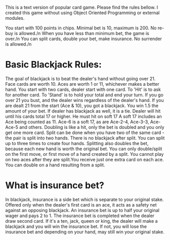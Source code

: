 This is  a text version of popular card game. Please find the rules bellow.
I created this game without using Object Oriented Programming or external modules.

You start with 100 points in chips. Minimal bet is 10, maximum is 200. No re-buy is allowed./n
When you have less than minimum bet, the game is over./n
You can split cards, double your bet, make insurance. No surrender is allowed./n



# Basic Blackjack Rules:

The goal of blackjack is to beat the dealer's hand without going over 21.
Face cards are worth 10. Aces are worth 1 or 11, whichever makes a better hand.
You start with two cards, dealer start with one card.
To 'Hit' is to ask for another card. To 'Stand' is to hold your total and end your turn.
If you go over 21 you bust, and the dealer wins regardless of the dealer's hand.
If you are dealt 21 from the start (Ace & 10), you got a blackjack. You win 1.5 the amount of your bet.
If dealer has blackjack as well, it is a tie.
Dealer will hit until his cards total 17 or higher. He must hit on soft 17
A soft 17 includes an Ace being counted as 11. Ace-6 is a soft 17, as are Ace-2-4, Ace-3-3, Ace-Ace-5 and others.
Doubling is like a hit, only the bet is doubled and you only get one more card.
Split can be done when you have two of the same card - the pair is split into two hands. 
There is no blackjack after split. You can split up to three times to create four hands.
Splitting also doubles the bet, because each new hand is worth the original bet.
You can only double/split on the first move, or first move of a hand created by a split.
You cannot play on two aces after they are split.You receive just one extra card on each ace.
You can double on a hand resulting from a split.

# What is insurance bet?
In blackjack, insurance is a side bet which is separate to your original stake.
Offered only when the dealer's first card is an ace, it acts as a safety net against an opposing blackjack.
An insurance bet is up to half your original wager and pays 2 to 1.
The insurance bet is completed when the dealer draw second card.
If it's a ten, jack, queen or king, the dealer will make a blackjack and you will win the insurance bet.
If not, you will lose the insurance bet and depending on your hand, may still win your original stake.
